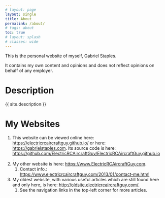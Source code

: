 ```yaml
---
# layout: page
layout: single
title: About
permalink: /about/
# tags: about
toc: true
# layout: splash
# classes: wide
---
```


This is the personal website of myself, Gabriel Staples.

It contains my own content and opinions and does not reflect opinions on behalf of any employer.


# Description

{{ site.description }}


# My Websites

1. This website can be viewed online here: <https://electricrcaircraftguy.github.io/> or here: <https://gabrielstaples.com>. Its source code is here: <https://github.com/ElectricRCAircraftGuy/ElectricRCAircraftGuy.github.io>.
1. My other website is here: <https://www.ElectricRCAircraftGuy.com>.
    1. Contact info.: <https://www.electricrcaircraftguy.com/2013/01/contact-me.html>
1. My oldest website, with various useful articles which are still found here and only here, is here: <http://oldsite.electricrcaircraftguy.com/>.
    1. See the navigation links in the top-left corner for more articles.




